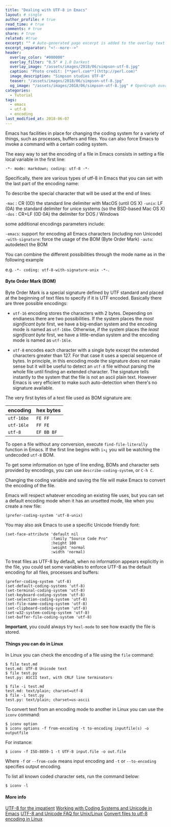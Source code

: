 ```yaml
---
title: "Dealing with UTF-8 in Emacs"
layout: # single
author_profile: # true
read_time: # true
comments: # true
share: # true
related: #true
excerpt: "" # Auto-generated page excerpt is added to the overlay text or can be overridden here.
excerpt_separator: "<!--more-->"
header:
  overlay_color: "#000000" 
  overlay_filter: "0.5" # 1.0 Darkest
  overlay_image: "/assets/images/2018/06/simpson-utf-8.jpg"
  caption: "Photo credit: [**perl.com**](http://perl.com)"
  image_description: "Simpson studies UTF-8"
  teaser: "/assets/images/2018/06/simpson-utf-8.jpg"
  og_image: "/assets/images/2018/06/simpson-utf-8.jpg" # OpenGraph override.
categories:
  - Tutorial
tags: 
  - emacs 
  - utf-8
  - encoding
last_modified_at: 2018-06-07
---
```


Emacs has facilities in place for changing the coding system for a variety of
things, such as processes, buffers and files. You can also force Emacs to invoke
a command with a certain coding system.

The easy way to set the encoding of a file in Emacs consists in setting a file
local variable in the first line:

```
-*- mode: markdown; coding: utf-8 -*-
```

Specifically, there are various types of utf-8 in Emacs that you can set with
the last part of the encoding name:

To describe the special character that will be used at the end of lines:

`-mac` : CR (0D) the standard line delimiter with MacOS (until OS X)
`-unix`: LF (0A) the standard delimiter for unice systems (so the BSD-based Mac OS X)
`-dos` : CR+LF (0D 0A) the delimiter for DOS / Windows

some additional encodings parameters include:

`-emacs`: support for encoding all Emacs characters (including non Unicode)
`-with-signature`: force the usage of the BOM (Byte Order Mark)
`-auto`: autodetect the BOM

You can combine the different possibilities through the mode name as in the following example

e.g. `-*- coding: utf-8-with-signature-unix -*-`.

#### Byte Order Mark (BOM) ####

Byte Order Mark is a special signature defined by UTF standard and placed at the
beginning of text files to specify if it is UTF encoded. Basically there are three
possible encodings:

- `utf-16` encoding stores the characters with 2 bytes. Depending on endianess
  there are two possibilities. If the system places the *most significant byte*
  first, we have a big-endian system and the encoding mode is named as
  `utf-16be`. Otherwise, if the system places the *least significant byte*
  first, we have a little-endian system and the encoding mode is named as
  `utf-16le`.
  
- `utf-8` encodes each character with a single byte except the extended
  characters greater than 127. For that case it uses a special sequence of
  bytes. In principle, in this encoding mode the signature does not make sense
  but it will be useful to detect an `utf-8` file without parsing the whole file
  until finding an extended character. The signature tells instantly to the
  system that the file is not an ascii plain text. However Emacs is very
  efficient to make such auto-detection when there's no signature available.

The very first bytes of a text file used as BOM signature are:

 | encoding   | hex bytes  |
 |------------|------------|
 | `utf-16be` | `FE FF`    |
 | `utf-16le` | `FF FE`    |
 | `utf-8`    | `EF BB BF` |

To open a file without any conversion, execute `find-file-literally` function in
Emacs. If the first line begins with `ï»¿` you will be watching the undecoded
`utf-8` BOM.

To get some information on type of line ending, BOMs and character sets provided
by encodings, you can use `describe-coding-system`, or `C-h C`.

Changing the coding variable and saving the file will make Emacs to convert the
encoding of the file.

Emacs will respect whatever encoding an existing file uses, but you can set a default
encoding mode when it has an unsetted mode, like when you create a new file:

``` emacs-lisp
(prefer-coding-system 'utf-8-unix)
```

You may also ask Emacs to use a specific Unicode friendly font:

``` emacs-lisp
(set-face-attribute 'default nil
                    :family "Source Code Pro"
                    :height 100
                    :weight 'normal
                    :width 'normal)
```

To treat files as UTF-8 by default, when no information appears explicitly in
the file, you could set some variables to enforce UTF-8 as the default encoding
for all files, processes and buffers:

``` emacs-lisp
(prefer-coding-system 'utf-8)
(set-default-coding-systems 'utf-8)
(set-terminal-coding-system 'utf-8)
(set-keyboard-coding-system 'utf-8)
(set-selection-coding-system 'utf-8)
(set-file-name-coding-system 'utf-8)
(set-clipboard-coding-system 'utf-8)
(set-w32-system-coding-system 'utf-8)
(set-buffer-file-coding-system 'utf-8) 
```

**Important**, you could always try `hexl-mode` to see how exactly the file is stored.

#### Things you can do in Linux ####

In Linux you can check the encoding of a file using the `file` command:

``` shell
$ file test.md
test.md: UTF-8 Unicode text
$ file test.py
test.py: ASCII text, with CRLF line terminators

$ file -i test.md
test.md: text/plain; charset=utf-8
$ file -i test.py
test.py: text/plain; charset=us-ascii
```

To convert text from an encoding mode to another in Linux you can use the `iconv` command:

``` shell
$ iconv option
$ iconv options -f from-encoding -t to-encoding inputfile(s) -o outputfile 
```

For instance:

``` shell
$ iconv -f ISO-8859-1 -t UTF-8 input.file -o out.file
```

Where `-f` or `--from-code` means input encoding and `-t` or `--to-encoding`
specifies output encoding.

To list all known coded character sets, run the command below:

``` shell
$ iconv -l
```

#### More info ####

[UTF-8 for the
impatient](http://www.skybert.net/craftsmanship/utf-8-for-the-impatient/)
[Working with Coding Systems and Unicode in
Emacs](https://www.masteringemacs.org/article/working-coding-systems-unicode-emacs)
[UTF-8 and Unicode FAQ for
Unix/Linux](http://www.cl.cam.ac.uk/~mgk25/unicode.html)
[Convert files to utf-8 encoding in Linux](https://www.tecmint.com/convert-files-to-utf-8-encoding-in-linux/)
